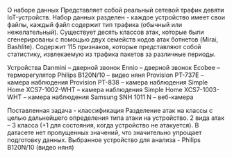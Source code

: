 О наборе данных
Представляет собой реальный сетевой трафик девяти IoT-устройств. 
Набор данных разделен - каждое устройство имеет свои файлы, каждый файл содержит тип трафика (обычный или нежелательный). 
Существует десять классов атак, которые были сгенерированы с помощью двух семейств кодов атак ботнетов (Mirai, Bashlite). 
Содержит 115 признаков, которые представляют собой статистику, извлекаемую из трафика пакетов за различные периоды.

Устройства
Danmini – дверной звонок
Ennio – дверной звонок
Ecobee – терморегулятор
Philips B120N/10 – видео няня
Provision PT-737E – камера наблюдения
Provision PT-838 – камера наблюдения
Simple Home XCS7-1002-WHT – камера наблюдения
Simple Home XCS7-1003-WHT – камера наблюдения
Samsung SNH 1011 N – веб-камера

Поставленная задача - классификация
Разделение атак на классы с целью дальнейшего определения типа атаки на устройство.
2 вида атак – 3 класса (+1 для состояния, когда устройство не атакуется).
В датасете нет пропущенных значений, что значительно упрощает подготовку данных.
Выбранное устройство для анализа - Philips B120N/10 (видео няня)



